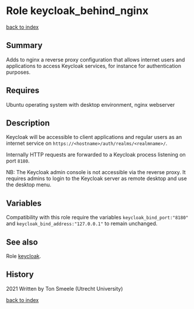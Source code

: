 # Role keycloak_behind_nginx
[back to index](../index.md#Roles)

## Summary
Adds to nginx a reverse proxy configuration that allows internet users and applications
to access Keycloak services, for instance for authentication purposes. 

## Requires
Ubuntu operating system with desktop environment, nginx webserver

## Description
Keycloak will be accessible to client applications and regular users as an 
internet service on `https://<hostname>/auth/realms/<realmname>/`.

Internally HTTP requests are forwarded to a Keycloak process listening on port `8180`.

NB: The Keycloak admin console is not accessible via the reverse proxy. It requires
admins to login to the Keycloak server as remote desktop and use the desktop menu. 

## Variables
Compatibility with this role require the variables `keycloak_bind_port:"8180"` 
and `keycloak_bind_address:"127.0.0.1"` to remain unchanged.
 

## See also
Role [keycloak](./keycloak.md).


## History
2021 Written by Ton Smeele (Utrecht University)



[back to index](../index.md#Roles)
